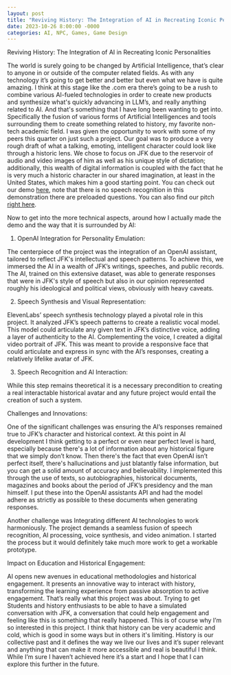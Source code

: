 ```yaml
---
layout: post
title: "Reviving History: The Integration of AI in Recreating Iconic Personalities"
date: 2023-10-26 8:00:00 -0000
categories: AI, NPC, Games, Game Design 
---
```

Reviving History: The Integration of AI in Recreating Iconic Personalities

The world is surely going to be changed by Artificial Intelligence, that’s clear to anyone in or outside of the computer related fields. As with any technology it’s going to get better and better but even what we have is quite amazing. I think at this stage like the .com era there’s going to be a rush to combine various AI-fueled technologies in order to create new products and synthesize what's quickly advancing in LLM’s, and really anything related to AI. And that's something that I have long been wanting to get into. Specifically the fusion of various forms of Artificial Intelligences and tools surrounding them to create something related to history, my favorite non-tech academic field. I was given the opportunity to work with some of my peers this quarter on just such a project. Our goal was to produce a very rough draft of what a talking, emoting, intelligent character could look like through a historic lens. We chose to focus on JFK due to the reservoir of audio and video images of him as well as his unique style of dictation; additionally, this wealth of digital information is coupled with the fact that he is very much a historic character in our shared imagination, at least in the United States, which makes him a good starting point. You can check out our demo [here][here], note that there is no speech recognition in this demonstration there are preloaded questions. You can also find our pitch [right here][right here].

Now to get into the more technical aspects, around how I actually made the demo and the way that it is surrounded by AI:

1. OpenAI Integration for Personality Emulation: 

The centerpiece of the project was the integration of an OpenAI assistant, tailored to reflect JFK's intellectual and speech patterns. To achieve this, we immersed the AI in a wealth of JFK’s writings, speeches, and public records. The AI, trained on this extensive dataset, was able to generate responses that were in JFK's style of speech but also in our opinion represented roughly his ideological and political views, obviously with heavy caveats.

2. Speech Synthesis and Visual Representation: 

ElevenLabs’ speech synthesis technology played a pivotal role in this project. It analyzed JFK’s speech patterns to create a realistic vocal model. This model could articulate any given text in JFK’s distinctive voice, adding a layer of authenticity to the AI. Complementing the voice, I created a digital video portrait of JFK. This was meant to provide a responsive face that could articulate and express in sync with the AI’s responses, creating a relatively lifelike avatar of JFK.

3. Speech Recognition and AI Interaction:

While this step remains theoretical it is a necessary precondition to creating a real interactable historical avatar and any future project would entail the creation of such a system.

Challenges and Innovations:

 One of the significant challenges was ensuring the AI’s responses remained true to JFK’s character and historical context. At this point in AI development I think getting to a perfect or even near perfect level is hard, especially because there's a lot of information about any historical figure that we simply don’t know. Then there's the fact that even OpenAI isn’t perfect itself, there's hallucinations and just blatantly false information, but you can get a solid amount of accuracy and believability. I implemented this through the use of texts, so autobiographies, historical documents, magazines and books about the period of JFK’s presidency and the man himself. I put these into the OpenAI assistants API and had the model adhere as strictly as possible to these documents when generating responses. 

Another challenge was Integrating different AI technologies to work harmoniously. The project demands a seamless fusion of speech recognition, AI processing, voice synthesis, and video animation. I started the process but it would definitely take much more work to get a workable prototype.

 Impact on Education and Historical Engagement: 

AI opens new avenues in educational methodologies and historical engagement. It presents an innovative way to interact with history, transforming the learning experience from passive absorption to active engagement. That’s really what this project was about. Trying to get Students and history enthusiasts to be able to have a simulated conversation with JFK, a conversation that could help engagement and feeling like this is something that really happened. This is of course why I’m so interested in this project. I think that history can be very academic and cold, which is good in some ways but in others it's limiting. History is our collective past and it defines the way we live our lives and it’s super relevant and anything that can make it more accessible and real is beautiful I think. While I’m sure I haven’t achieved here it’s a start and I hope that I can explore this further in the future.


[here]: https://drive.google.com/file/d/1zJehpogrUMb-EsLDKMKmc5iFWNlGiftH/view?usp=sharing 
[right here]: https://drive.google.com/file/d/1t2uB2HAs40cONk249_zMvTMVLZGMU1tx/view?usp=sharing
